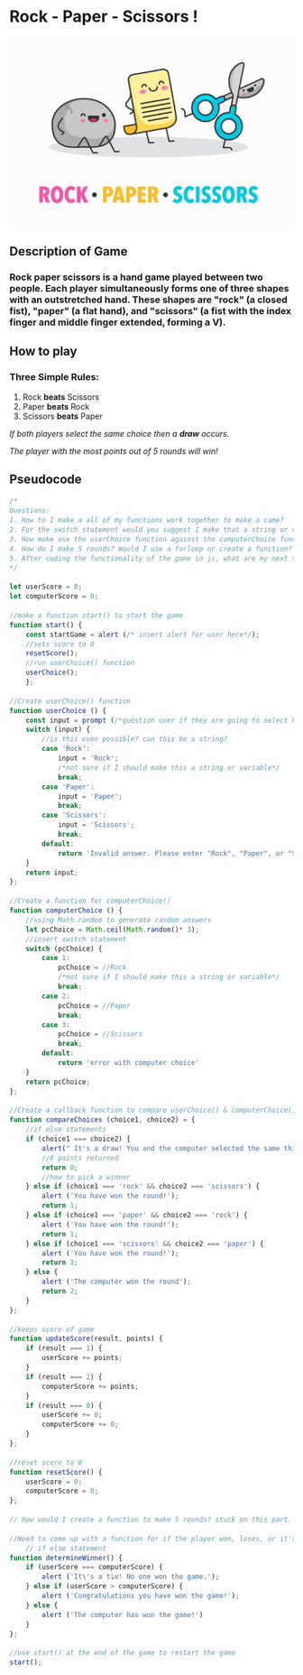 
# Rock - Paper - Scissors !

![Image of Rock, Paper, Scissors](images/rockpaperscissors.png)

## Description of Game
### Rock paper scissors is a hand game played between two people. Each player simultaneously forms one of three shapes with an outstretched hand. These shapes are "rock" (a closed fist), "paper" (a flat hand), and "scissors" (a fist with the index finger and middle finger extended, forming a V).

## How to play
### Three Simple Rules:
1. Rock **beats** Scissors
1. Paper **beats** Rock
1. Scissors **beats** Paper

*If both players select the same choice then a **draw** occurs.*

*The player with the most points out of 5 rounds will win!*


## Pseudocode

``` javascript
/* 
Questions:
1. How to I make a all of my functions work together to make a came?
2. For the switch statement would you suggest I make that a string or variable?
3. How make use the userChoice function against the computerChoice function?
4. How do I make 5 rounds? Would I use a forloop or create a function?
5. After coding the functionality of the game in js, what are my next steps? 
*/

let userScore = 0;
let computerScore = 0;

//make a function start() to start the game
function start() {
    const startGame = alert (/* insert alert for user here*/);
    //sets score to 0
    resetScore();
    //run userChoice() function
    userChoice();
    };

//Create userChoice() function
function userChoice () {
    const input = prompt (/*question user if they are going to select Rock, Paper, or scissors*/);
    switch (input) {
        //is this even possible? can this be a string?
        case 'Rock': 
            input = 'Rock';
            /*not sure if I should make this a string or variable*/
            break;
        case 'Paper':
            input = 'Paper';
            break;
        case 'Scissors':
            input = 'Scissors';
            break;
        default:
            return 'Invalid answer. Please enter "Rock", "Paper", or "Scissors".'
    }
    return input;
};

//Create a function for computerChoice()
function computerChoice () {
    //using Math.random to generate random answers
    let pcChoice = Math.ceil(Math.random()* 3);
    //insert switch statement
    switch (pcChoice) {
        case 1:
            pcChoice = //Rock
            /*not sure if I should make this a string or variable*/
            break;
        case 2:
            pcChoice = //Paper
            break;
        case 3:
            pcChoice = //Scissors
            break;
        default:
            return 'error with computer choice'
    }
    return pcChoice;
};

//Create a callback function to compare userChoice() & computerChoice()
function compareChoices (choice1, choice2) = {
    //if else statements
    if (choice1 === choice2) {
        alert(" It's a draw! You and the computer selected the same thing.");
        //0 points returned 
        return 0;
        //how to pick a winner
    } else if (choice1 === 'rock' && choice2 === 'scissors') {
        alert ('You have won the round!');
        return 1;
    } else if (choice1 === 'paper' && choice2 === 'rock') {
        alert ('You have won the round!');
        return 1;
    } else if (choice1 === 'scissors' && choice2 === 'paper') {
        alert ('You have won the round!');
        return 1;
    } else {
        alert ('The computer won the round');
        return 2;
    } 
};

//keeps score of game 
function updateScore(result, points) {
    if (result === 1) {
        userScore += points;
    }
    if (result === 2) {
        computerScore += points;
    }
    if (result === 0) {
        userScore += 0;
        computerScore += 0;
    }
};

//reset score to 0
function resetScore() {
    userScore = 0;
    computerScore = 0;
};

// How would I create a function to make 5 rounds? stuck on this part. Ask Angel during one-on-one.

//Need to come up with a function for if the player won, loses, or it's a tie!
    // if else statement
function determineWinner() {
    if (userScore === computerScore) {
        alert ('It\'s a tie! No one won the game.');
    } else if (userScore > computerScore) {
        alert ('Congratulations you have won the game!');
    } else {
        alert ('The computer has won the game!')
    }
};

//use start() at the end of the game to restart the game
start();

```




 
 